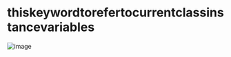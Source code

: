 # thiskeywordtorefertocurrentclassinstancevariables

![image](https://github.com/Brindasiva/thiskeywordtorefertocurrentclassinstancevariables/assets/124075213/bcb4857a-3acb-44ba-94e9-4ee2e2aedfd3)



